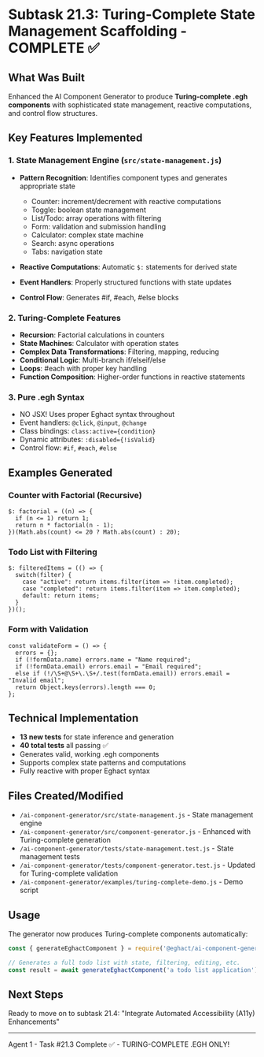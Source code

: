 # Subtask 21.3: Turing-Complete State Management Scaffolding - COMPLETE ✅

## What Was Built

Enhanced the AI Component Generator to produce **Turing-complete .egh components** with sophisticated state management, reactive computations, and control flow structures.

## Key Features Implemented

### 1. State Management Engine (`src/state-management.js`)
- **Pattern Recognition**: Identifies component types and generates appropriate state
  - Counter: increment/decrement with reactive computations
  - Toggle: boolean state management
  - List/Todo: array operations with filtering
  - Form: validation and submission handling
  - Calculator: complex state machine
  - Search: async operations
  - Tabs: navigation state

- **Reactive Computations**: Automatic `$:` statements for derived state
- **Event Handlers**: Properly structured functions with state updates
- **Control Flow**: Generates #if, #each, #else blocks

### 2. Turing-Complete Features
- **Recursion**: Factorial calculations in counters
- **State Machines**: Calculator with operation states
- **Complex Data Transformations**: Filtering, mapping, reducing
- **Conditional Logic**: Multi-branch if/elseif/else
- **Loops**: #each with proper key handling
- **Function Composition**: Higher-order functions in reactive statements

### 3. Pure .egh Syntax
- NO JSX! Uses proper Eghact syntax throughout
- Event handlers: `@click`, `@input`, `@change`
- Class bindings: `class:active={condition}`
- Dynamic attributes: `:disabled={!isValid}`
- Control flow: `#if`, `#each`, `#else`

## Examples Generated

### Counter with Factorial (Recursive)
```egh
$: factorial = ((n) => {
  if (n <= 1) return 1;
  return n * factorial(n - 1);
})(Math.abs(count) <= 20 ? Math.abs(count) : 20);
```

### Todo List with Filtering
```egh
$: filteredItems = (() => {
  switch(filter) {
    case "active": return items.filter(item => !item.completed);
    case "completed": return items.filter(item => item.completed);
    default: return items;
  }
})();
```

### Form with Validation
```egh
const validateForm = () => {
  errors = {};
  if (!formData.name) errors.name = "Name required";
  if (!formData.email) errors.email = "Email required";
  else if (!/\S+@\S+\.\S+/.test(formData.email)) errors.email = "Invalid email";
  return Object.keys(errors).length === 0;
};
```

## Technical Implementation

- **13 new tests** for state inference and generation
- **40 total tests** all passing ✅
- Generates valid, working .egh components
- Supports complex state patterns and computations
- Fully reactive with proper Eghact syntax

## Files Created/Modified
- `/ai-component-generator/src/state-management.js` - State management engine
- `/ai-component-generator/src/component-generator.js` - Enhanced with Turing-complete generation
- `/ai-component-generator/tests/state-management.test.js` - State management tests
- `/ai-component-generator/tests/component-generator.test.js` - Updated for Turing-complete validation
- `/ai-component-generator/examples/turing-complete-demo.js` - Demo script

## Usage

The generator now produces Turing-complete components automatically:

```javascript
const { generateEghactComponent } = require('@eghact/ai-component-generator');

// Generates a full todo list with state, filtering, editing, etc.
const result = await generateEghactComponent('a todo list application');
```

## Next Steps

Ready to move on to subtask 21.4: "Integrate Automated Accessibility (A11y) Enhancements"

---
Agent 1 - Task #21.3 Complete ✅ - TURING-COMPLETE .EGH ONLY!